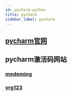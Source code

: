 ```yaml
---
id: pycharm-python
title: pycharm
sidebar_label: pycharm
---
```

## [pycharm官网](https://www.jetbrains.com/pycharm/download/?section=windows#section=windows)


## pycharm激活码网站
### [medeming](https://idea.medeming.com/)
### [vrg123](https://www.vrg123.com/)










